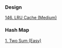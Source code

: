 ### Design
[146. LRU Cache (Medium)](./101-200/146_LRU_CACHE.md)

### Hash Map
[1. Two Sum (Easy)](./1-100/1_Two_Sum.md)